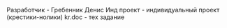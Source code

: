 Разработчик - Гребенник Денис
Инд проект - индивидуальный проект (крестики-нолики)
kr.doc - тех задание
